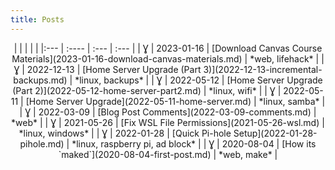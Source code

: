 ```yaml
---
title: Posts
---
```


<center>
|     |       |      |      |
|:--- | :---- | :--- | :--- |
| Ɣ | 2023-01-16 | [Download Canvas Course Materials](2023-01-16-download-canvas-materials.md) | *web, lifehack* |
| Ɣ | 2022-12-13 | [Home Server Upgrade (Part 3)](2022-12-13-incremental-backups.md) | *linux, backups* |
| Ɣ | 2022-05-12 | [Home Server Upgrade (Part 2)](2022-05-12-home-server-part2.md) | *linux, wifi* |
| Ɣ | 2022-05-11 | [Home Server Upgrade](2022-05-11-home-server.md) | *linux, samba* |
| Ɣ | 2022-03-09 | [Blog Post Comments](2022-03-09-comments.md) | *web* |
| Ɣ | 2021-05-26 | [Fix WSL File Permissions](2021-05-26-wsl.md) | *linux, windows* |
| Ɣ | 2022-01-28 | [Quick Pi-hole Setup](2022-01-28-pihole.md) | *linux, raspberry pi, ad block* |
| Ɣ | 2020-08-04 | [How its `maked`](2020-08-04-first-post.md) | *web, make* |
</center>
